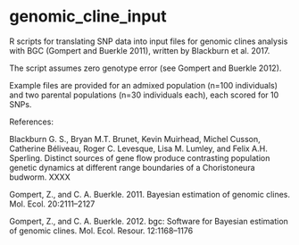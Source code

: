 # genomic_cline_input
R scripts for translating SNP data into input files for genomic clines analysis with BGC (Gompert and Buerkle 2011), written by Blackburn et al. 2017.

The script assumes zero genotype error (see Gompert and Buerkle 2012).

Example files are provided for an admixed population (n=100 individuals) and two parental populations (n=30 individuals each), each scored for 10 SNPs.


References:

Blackburn G. S., Bryan M.T. Brunet, Kevin Muirhead, Michel Cusson, Catherine Béliveau, Roger C. Levesque, Lisa M. Lumley, and Felix A.H. Sperling. Distinct sources of gene flow produce contrasting population genetic dynamics at different range boundaries of a Choristoneura budworm. XXXX

Gompert, Z., and C. A. Buerkle. 2011. Bayesian estimation of genomic clines. Mol. Ecol. 20:2111–2127

Gompert, Z., and C. A. Buerkle. 2012. bgc: Software for Bayesian estimation of genomic clines. Mol. Ecol. Resour. 12:1168–1176
